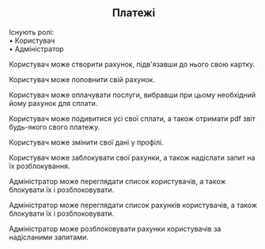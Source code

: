 <h2 align="center">Платежі</h2>

Існують ролі:<br>
• Користувач<br>
• Адміністратор<br>

Користувач може створити рахунок, підв'язавши до нього свою картку.

Користувач може поповнити свій рахунок.

Користувач може оплачувати послуги, вибравши при цьому необхідний йому рахунок для сплати.

Користувач може подивитися усі свої сплати, а також отримати pdf звіт будь-якого свого платежу.

Користувач може змінити свої дані у профілі.

Користувач може заблокувати свої рахунки, а також надіслати запит на їх розблокування.

Адміністратор може переглядати список користувачів, а також блокувати їх і розблоковувати.

Адміністратор може переглядати список рахунків користувачів, а також блокувати їх і розблоковувати.

Адміністратор може розблоковувати рахунки користувачів за надісланими запитами.
    